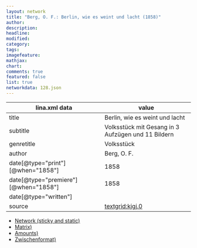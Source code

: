 ```yaml
---
layout: network
title: "Berg, O. F.: Berlin, wie es weint und lacht (1858)"
author:
description:
headline:
modified:
category:
tags:
imagefeature: 
mathjax: 
chart: 
comments: true
featured: false
list: true
networkdata: 128.json
---
```

lina.xml data  | value
------------- | -------------
title|Berlin, wie es weint und lacht
subtitle|Volksstück mit Gesang in 3 Aufzügen und 11 Bildern
genretitle|Volksstück
author|Berg, O. F.
date[@type="print"][@when="1858"]|1858
date[@type="premiere"][@when="1858"]|1858
date[@type="written"]|
source|[textgrid:kjgj.0](https://textgridlab.org/1.0/tgcrud-public/rest/textgrid:kjgj.0/data)



* [Network (sticky and static)](/linas/network128)
* [Matrix)](/linas/matrix128)
* [Amounts)](/linas/amount128)
* [Zwischenformat)](/linas/lina128 )

